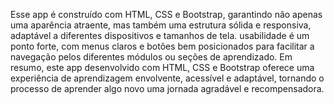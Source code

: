 Esse app é construído com HTML, CSS e Bootstrap, garantindo não apenas uma aparência atraente, mas também uma estrutura sólida e responsiva, adaptável a diferentes dispositivos e tamanhos de tela. 
usabilidade é um ponto forte, com menus claros e botões bem posicionados para facilitar a navegação pelos diferentes módulos ou seções de aprendizado. 
Em resumo, este app desenvolvido com HTML, CSS e Bootstrap oferece uma experiência de aprendizagem envolvente, acessível e adaptável, tornando o processo de aprender algo novo uma jornada agradável e recompensadora.

